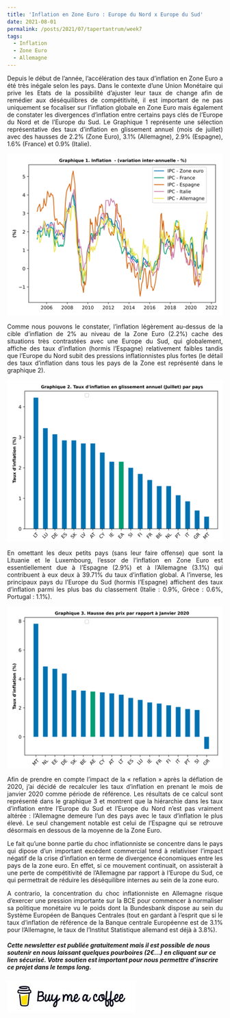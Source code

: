 ```yaml
---
title: 'Inflation en Zone Euro : Europe du Nord x Europe du Sud'
date: 2021-08-01
permalink: /posts/2021/07/tapertantrum/week7
tags:
  - Inflation
  - Zone Euro
  - Allemagne
---
```


<p style="text-align: justify"> Depuis le début de l’année, l’accélération des taux d’inflation en Zone Euro a été très inégale selon les pays. Dans le contexte d’une Union Monétaire qui prive les Etats de la possibilité d’ajuster leur taux de change afin de remédier aux déséquilibres de compétitivité, il est important de ne pas uniquement se focaliser sur l’inflation globale en Zone Euro mais également de constater les divergences d’inflation entre certains pays clés de l’Europe du Nord et de l’Europe du Sud. Le Graphique 1 représente une sélection représentative des taux d’inflation en glissement annuel (mois de juillet) avec des hausses de 2.2% (Zone Euro), 3.1% (Allemagne), 2.9% (Espagne), 1.6% (France) et 0.9% (Italie).</p>

![image](https://raw.githubusercontent.com/ASLlohmann/asllohmann.github.io/master/_posts/images/Figure_1_issue7.svg)

<p style='text-align: justify;'>Comme nous pouvons le constater, l’inflation légèrement au-dessus de la cible d’inflation de 2% au niveau de la Zone Euro (2.2%) cache des situations très contrastées avec une Europe du Sud, qui globalement, affiche des taux d’inflation (hormis l’Espagne) relativement faibles tandis que l’Europe du Nord subit des pressions inflationnistes plus fortes (le détail des taux d’inflation dans tous les pays de la Zone est représenté dans le graphique 2).</p>

![image](https://raw.githubusercontent.com/ASLlohmann/asllohmann.github.io/master/_posts/images/Figure_2_issue7.svg)

<p style='text-align: justify;'> En omettant les deux petits pays (sans leur faire offense) que sont la Lituanie et le Luxembourg, l’essor de l’inflation en Zone Euro est essentiellement due à l’Espagne (2.9%) et à l’Allemagne (3.1%) qui contribuent à eux deux à 39.71% du taux d’inflation global. A l’inverse, les principaux pays du l’Europe du Sud (hormis l’Espagne) affichent des taux d’inflation parmi les plus bas du classement (Italie : 0.9%, Grèce : 0.6%, Portugal : 1.1%).</p>

![image](https://raw.githubusercontent.com/ASLlohmann/asllohmann.github.io/master/_posts/images/Figure_3_issue7.svg)

<p style='text-align: justify;'> Afin de prendre en compte l’impact de la « reflation » après la déflation de 2020, j’ai décidé de recalculer les taux d’inflation en prenant le mois de janvier 2020 comme période de référence. Les résultats de ce calcul sont représenté dans le graphique 3 et montrent que la hiérarchie dans les taux d’inflation entre l’Europe du Sud et l’Europe du Nord n’est pas vraiment altérée : l’Allemagne demeure l’un des pays avec le taux d’inflation le plus élevé. Le seul changement notable est celui de l’Espagne qui se retrouve désormais en dessous de la moyenne de la Zone Euro. </p>

<p style='text-align: justify;'> Le fait qu’une bonne partie du choc inflationniste se concentre dans le pays qui dipose d’un important excédent commercial tend à relativiser l’impact négatif de la crise d’inflation en terme de divergence économiques entre les pays de la zone euro. En effet, si ce mouvement continuait, on assisterait à une perte de compétitivité de l’Allemagne par rapport à l’Europe du Sud, ce qui permettrait de réduire les déséquilibre internes au sein de la zone euro. </p>

<p style='text-align: justify;'> A contrario, la concentration du choc inflationniste en Allemagne risque d’exercer une pression importante sur la BCE  pour commencer à normaliser sa politique monétaire vu le poids dont la Bundesbank dispose au sein du Système Européen de Banques Centrales (tout en gardant à l’esprit que si le taux d’inflation de référence de la Banque centrale Européenne est de 3.1% pour l’Allemagne, le taux de l’Institut Statistique allemand est déjà à 3.8%).</p>

##### Cette newsletter est publiée gratuitement mais il est possible de nous soutenir en nous laissant quelques pourboires (2€...) en cliquant sur ce lien sécurisé. __Votre soutien est important pour nous permettre d’inscrire ce projet dans le temps long.__ 

[![Buy me a coffee](https://github.com/ASLlohmann/asllohmann.github.io/blob/master/images/bmc.jpeg?raw=true)](https://www.buymeacoffee.com/AlexSebLohmann)
